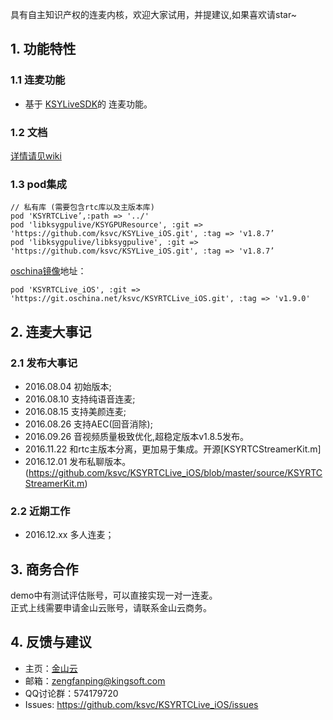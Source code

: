 具有自主知识产权的连麦内核，欢迎大家试用，并提建议,如果喜欢请star~
## 1. 功能特性
### 1.1 连麦功能
* 基于 [KSYLiveSDK](https://github.com/ksvc/KSYLive_iOS/)的 连麦功能。

### 1.2 文档
[详情请见wiki](https://github.com/ksvc/KSYRTCLive_iOS/wiki)

### 1.3 pod集成
```
// 私有库 (需要包含rtc库以及主版本库)
pod 'KSYRTCLive’,:path => '../'
pod 'libksygpulive/KSYGPUResource', :git => 'https://github.com/ksvc/KSYLive_iOS.git', :tag => 'v1.8.7’
pod 'libksygpulive/libksygpulive', :git => 'https://github.com/ksvc/KSYLive_iOS.git', :tag => 'v1.8.7’
```

[oschina镜像](https://git.oschina.net/ksvc/KSYRTCLive_iOS)地址：

```
pod 'KSYRTCLive_iOS', :git => 'https://git.oschina.net/ksvc/KSYRTCLive_iOS.git', :tag => 'v1.9.0'

```

## 2. 连麦大事记
### 2.1 发布大事记
- 2016.08.04 初始版本;
- 2016.08.10 支持纯语音连麦;
- 2016.08.15 支持美颜连麦;
- 2016.08.26 支持AEC(回音消除);
- 2016.09.26 音视频质量极致优化,超稳定版本v1.8.5发布。
- 2016.11.22 和rtc主版本分离，更加易于集成。开源[KSYRTCStreamerKit.m]
- 2016.12.01 发布私聊版本。
(https://github.com/ksvc/KSYRTCLive_iOS/blob/master/source/KSYRTCStreamerKit.m)

### 2.2 近期工作
- 2016.12.xx 多人连麦；

## 3. 商务合作
demo中有测试评估账号，可以直接实现一对一连麦。  
正式上线需要申请金山云账号，请联系金山云商务。

## 4. 反馈与建议
- 主页：[金山云](http://v.ksyun.com)
- 邮箱：<zengfanping@kingsoft.com>
- QQ讨论群：574179720
- Issues: <https://github.com/ksvc/KSYRTCLive_iOS/issues>

